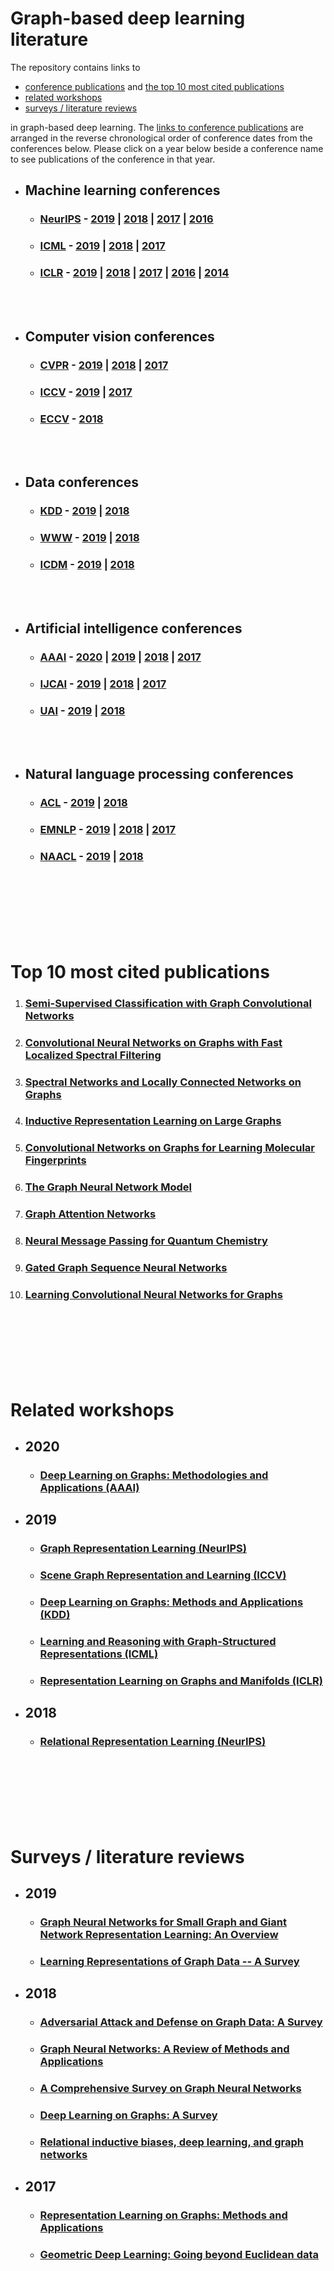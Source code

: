 # Graph-based deep learning literature

The repository contains links to
- [conference publications](https://github.com/naganandy/graph-based-deep-learning-literature/blob/master/conference-publications/README.md) and [the top 10 most cited publications](https://github.com/naganandy/graph-based-deep-learning-literature#top-10-most-cited-publications)
- [related workshops](https://github.com/naganandy/graph-based-deep-learning-literature#related-workshops)
- [surveys / literature reviews](https://github.com/naganandy/graph-based-deep-learning-literature#surveys--literature-reviews) 

in graph-based deep learning. The [links to conference publications](https://github.com/naganandy/graph-based-deep-learning-literature/blob/master/conference-publications/README.md#conferences) are arranged in the reverse chronological order of conference dates from the conferences below. Please click on a year below beside a conference name to see publications of the conference in that year.

- ## Machine learning conferences
 
   * ### [NeurIPS](https://nips.cc/)  - [2019](https://github.com/naganandy/graph-based-deep-learning-literature/blob/master/conference-publications/folders/publications_neurips19/README.md) | [2018](https://github.com/naganandy/graph-based-deep-learning-literature/blob/master/conference-publications/folders/publications_neurips18/README.md) | [2017](https://github.com/naganandy/graph-based-deep-learning-literature/blob/master/conference-publications/README.md#nips-2017) | [2016](https://github.com/naganandy/graph-based-deep-learning-literature/blob/master/conference-publications/README.md#nips-2016)

   * ### [ICML](https://icml.cc/) - [2019](https://github.com/naganandy/graph-based-deep-learning-literature/blob/master/conference-publications/folders/publications_icml19/README.md) | [2018](https://github.com/naganandy/graph-based-deep-learning-literature/blob/master/conference-publications/README.md#icml-2018-jul) | [2017](https://github.com/naganandy/graph-based-deep-learning-literature/blob/master/conference-publications/README.md#icml-2017)
 
   * ### [ICLR](https://iclr.cc/) - [2019](https://github.com/naganandy/graph-based-deep-learning-literature/blob/master/conference-publications/README.md#iclr-2019-may) | [2018](https://github.com/naganandy/graph-based-deep-learning-literature/blob/master/conference-publications/README.md#iclr-2018-may) | [2017](https://github.com/naganandy/graph-based-deep-learning-literature/blob/master/conference-publications/README.md#iclr-2017) | [2016](https://github.com/naganandy/graph-based-deep-learning-literature/blob/master/conference-publications/README.md#iclr-2016) | [2014](https://github.com/naganandy/graph-based-deep-learning-literature/blob/master/conference-publications/README.md#iclr-2014)

<br> </br>

- ## Computer vision conferences
   * ### [CVPR](http://cvpr2020.thecvf.com/) - [2019](https://github.com/naganandy/graph-based-deep-learning-literature/blob/master/conference-publications/README.md#cvpr-2019-jun) | [2018](https://github.com/naganandy/graph-based-deep-learning-literature/blob/master/conference-publications/README.md#cvpr-2018-jun) | [2017](https://github.com/naganandy/graph-based-deep-learning-literature/blob/master/conference-publications/README.md#cvpr-2017)
   * ### [ICCV](http://iccv2019.thecvf.com/) - [2019](https://github.com/naganandy/graph-based-deep-learning-literature/blob/master/conference-publications/README.md#iccv-2019-nov) | [2017](https://github.com/naganandy/graph-based-deep-learning-literature/blob/master/conference-publications/README.md#iccv-2017)
   * ### [ECCV](https://eccv2020.eu/) - [2018](https://github.com/naganandy/graph-based-deep-learning-literature/blob/master/conference-publications/README.md#eccv-2018-sep)

<br> </br>
   
- ## Data conferences
   * ### [KDD](https://www.kdd.org/kdd2020/) - [2019](https://github.com/naganandy/graph-based-deep-learning-literature/blob/master/conference-publications/README.md#kdd-2019-aug) | [2018](https://github.com/naganandy/graph-based-deep-learning-literature/blob/master/conference-publications/README.md#kdd-2018-aug)
   * ### [WWW](https://www2020.thewebconf.org/) - [2019](https://github.com/naganandy/graph-based-deep-learning-literature/blob/master/conference-publications/README.md#www-2019-may) | [2018](https://github.com/naganandy/graph-based-deep-learning-literature/blob/master/conference-publications/README.md#www-2018-april)
   * ### [ICDM](http://icdm2019.bigke.org/) - [2019](https://github.com/naganandy/graph-based-deep-learning-literature/blob/master/conference-publications/README.md#icdm-2019-nov) | [2018](https://github.com/naganandy/graph-based-deep-learning-literature/blob/master/conference-publications/README.md#icdm-2018-nov)

<br> </br>

- ## Artificial intelligence conferences
   * ### [AAAI](https://aaai.org/Conferences/AAAI-20/) - [2020](https://github.com/naganandy/graph-based-deep-learning-literature/blob/master/conference-publications/folders/publications_aaai20/README.md) | [2019](https://github.com/naganandy/graph-based-deep-learning-literature/blob/master/conference-publications/folders/publications_aaai19/README.md) | [2018](https://github.com/naganandy/graph-based-deep-learning-literature/blob/master/conference-publications/README.md#aaai-2018-feb) | [2017](https://github.com/naganandy/graph-based-deep-learning-literature/blob/master/conference-publications/README.md#aaai-2017)
   * ### [IJCAI](https://ijcai20.org/) - [2019](https://github.com/naganandy/graph-based-deep-learning-literature/blob/master/conference-publications/folders/publications_ijcai19/README.md) | [2018](https://github.com/naganandy/graph-based-deep-learning-literature/blob/master/conference-publications/README.md#ijcai-2018-jul) | [2017](https://github.com/naganandy/graph-based-deep-learning-literature/blob/master/conference-publications/README.md#ijcai-2017)
   * ### [UAI](http://auai.org/uai2019/) - [2019](https://github.com/naganandy/graph-based-deep-learning-literature/blob/master/conference-publications/README.md#uai-2019-jul) | [2018](https://github.com/naganandy/graph-based-deep-learning-literature/blob/master/conference-publications/README.md#uai-2018-aug)

<br> </br>

- ## Natural language processing conferences
   * ### [ACL](https://acl2020.org/) - [2019](https://github.com/naganandy/graph-based-deep-learning-literature/blob/master/conference-publications/folders/publications_acl19/README.md) | [2018](https://github.com/naganandy/graph-based-deep-learning-literature/blob/master/conference-publications/README.md#acl-2018-jul)
    * ### [EMNLP](https://www.emnlp-ijcnlp2019.org/) - [2019](https://github.com/naganandy/graph-based-deep-learning-literature/blob/master/conference-publications/folders/publications_emnlp19/README.md) | [2018](https://github.com/naganandy/graph-based-deep-learning-literature/blob/master/conference-publications/README.md#emnlp-2018-nov) | [2017](https://github.com/naganandy/graph-based-deep-learning-literature/blob/master/conference-publications/README.md#emnlp-2017)
  * ### [NAACL](https://naacl2019.org/) - [2019](https://github.com/naganandy/graph-based-deep-learning-literature/blob/master/conference-publications/README.md#naacl-2019-jun) | [2018](https://github.com/naganandy/graph-based-deep-learning-literature/blob/master/conference-publications/README.md#naacl-2018-jun)

<br> </br>
<br> </br>
<br> </br>

# Top 10 most cited publications
1. ### [Semi-Supervised Classification with Graph Convolutional Networks](https://github.com/naganandy/graph-based-deep-learning-literature/blob/master/conference-publications/folders/gcn_iclr17/README.md)
1. ### [Convolutional Neural Networks on Graphs with Fast Localized Spectral Filtering](https://github.com/naganandy/graph-based-deep-learning-literature/blob/master/conference-publications/folders/chebnet_nips16/README.md)
1. ### [Spectral Networks and Locally Connected Networks on Graphs](https://github.com/naganandy/graph-based-deep-learning-literature/blob/master/conference-publications/folders/graphcnn_iclr14/README.md)
1. ### [Inductive Representation Learning on Large Graphs](https://github.com/naganandy/graph-based-deep-learning-literature/blob/master/conference-publications/folders/graphsage_nips17/README.md)
1. ### [Convolutional Networks on Graphs for Learning Molecular Fingerprints](https://github.com/naganandy/graph-based-deep-learning-literature/blob/master/conference-publications/folders/graphcnn_nips15/README.md)
1. ### [The Graph Neural Network Model](https://github.com/naganandy/graph-based-deep-learning-literature/blob/master/conference-publications/folders/gnn_tnn09/README.md)
1. ### [Graph Attention Networks](https://github.com/naganandy/graph-based-deep-learning-literature/blob/master/conference-publications/folders/gan_iclr18/README.md)
1. ### [Neural Message Passing for Quantum Chemistry](https://github.com/naganandy/graph-based-deep-learning-literature/blob/master/conference-publications/folders/mpnn_icml17/README.md)
1. ### [Gated Graph Sequence Neural Networks](https://github.com/naganandy/graph-based-deep-learning-literature/blob/master/conference-publications/folders/ggnn_iclr16/README.md)
1. ### [Learning Convolutional Neural Networks for Graphs](https://github.com/naganandy/graph-based-deep-learning-literature/blob/master/conference-publications/folders/gcn_icml16/README.md)

<br> </br>
<br> </br>
<br> </br>

# Related workshops
- ## 2020
   * ### [Deep Learning on Graphs: Methodologies and Applications (AAAI)](https://dlg2019.bitbucket.io/aaai20/)
- ## 2019
   * ### [Graph Representation Learning (NeurIPS)](https://grlearning.github.io/)
   * ### [Scene Graph Representation and Learning (ICCV)](https://cs.stanford.edu/people/ranjaykrishna/sgrl/index.html)
   * ### [Deep Learning on Graphs: Methods and Applications (KDD)](https://dlg2019.bitbucket.io/)
   * ### [Learning and Reasoning with Graph-Structured Representations (ICML)](https://graphreason.github.io/)
   * ### [Representation Learning on Graphs and Manifolds (ICLR)](https://rlgm.github.io/)
- ## 2018
   * ### [Relational Representation Learning (NeurIPS)](https://r2learning.github.io/)

<br> </br>
<br> </br>
<br> </br>

# Surveys / literature reviews
- ## 2019
   * ### [Graph Neural Networks for Small Graph and Giant Network Representation Learning: An Overview](https://github.com/naganandy/graph-based-deep-learning-literature/blob/master/conference-publications/folders/gnnaug_arxiv19/README.md)
   * ### [Learning Representations of Graph Data -- A Survey](https://github.com/naganandy/graph-based-deep-learning-literature/blob/master/conference-publications/folders/lrg_arxiv19/README.md)
- ## 2018
   * ### [Adversarial Attack and Defense on Graph Data: A Survey](https://github.com/naganandy/graph-based-deep-learning-literature/blob/master/conference-publications/folders/aagsurvey_arxiv18/README.md)
   * ### [Graph Neural Networks: A Review of Methods and Applications](https://github.com/naganandy/graph-based-deep-learning-literature/blob/master/conference-publications/folders/gnnreview_arxiv18/README.md)
   * ### [A Comprehensive Survey on Graph Neural Networks](https://github.com/naganandy/graph-based-deep-learning-literature/blob/master/conference-publications/folders/gnnsurvey_arxiv19/README.md)
   * ### [Deep Learning on Graphs: A Survey](https://github.com/naganandy/graph-based-deep-learning-literature/blob/master/conference-publications/folders/dlgsurvey_arxiv18/README.md)
   * ### [Relational inductive biases, deep learning, and graph networks](https://github.com/naganandy/graph-based-deep-learning-literature/blob/master/conference-publications/folders/gnet_arXiv18/README.md)
- ## 2017
   * ### [Representation Learning on Graphs: Methods and Applications](https://github.com/naganandy/graph-based-deep-learning-literature/blob/master/conference-publications/folders/grl_ideb17/README.md)
   * ### [Geometric Deep Learning: Going beyond Euclidean data](https://github.com/naganandy/graph-based-deep-learning-literature/blob/master/conference-publications/folders/gdl_isp17/README.md)
